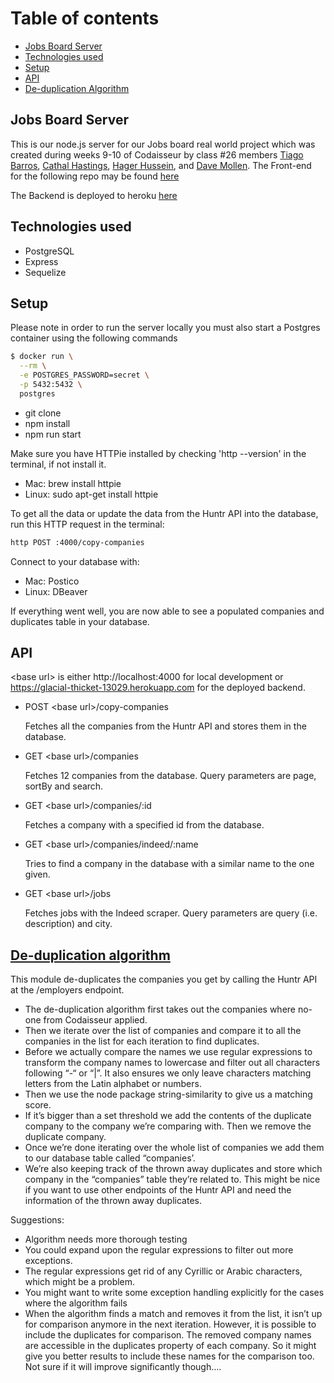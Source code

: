 # Table of contents
- [Jobs Board Server](#Jobs-Board-Server)
- [Technologies used](#Technologies-used)
- [Setup](#Setup)
- [API](#API)
- [De-duplication Algorithm](#De-duplication-Algorithm)

## Jobs Board Server
This is our node.js server for our Jobs board real world project which was 
created during weeks 9-10 of Codaisseur by class #26 members [Tiago Barros](https://github.com/limadebarros),
[Cathal Hastings](https://github.com/hastinc), [Hager Hussein](https://github.com/hagerhussein), 
and [Dave Mollen](https://github.com/davemollen). The Front-end for the following repo may be found [here](https://github.com/hastinc/Jobs-Board-Client)

The Backend is deployed to heroku [here](
https://glacial-thicket-13029.herokuapp.com/)

## Technologies used
- PostgreSQL
- Express
- Sequelize

## Setup
Please note in order to run the server locally you must also start a Postgres container
using the following commands
```bash
$ docker run \
  --rm \
  -e POSTGRES_PASSWORD=secret \
  -p 5432:5432 \
  postgres
```
- git clone
- npm install
- npm run start

Make sure you have HTTPie installed by checking 'http --version' in the terminal, if not install it.
- Mac: brew install httpie
- Linux: sudo apt-get install httpie

To get all the data or update the data from the Huntr API into the database, run this HTTP request in the terminal:
```bash
http POST :4000/copy-companies
```

Connect to your database with:
- Mac: Postico
- Linux: DBeaver

If everything went well, you are now able to see a populated companies and duplicates table in your database.

## API
\<base url\> is either http://localhost:4000 for local development or https://glacial-thicket-13029.herokuapp.com for the deployed backend.

- POST \<base url\>/copy-companies 

  Fetches all the companies from the Huntr API and stores them in the database.
- GET \<base url\>/companies

  Fetches 12 companies from the database. Query parameters are page, sortBy and search.
- GET \<base url\>/companies/:id

  Fetches a company with a specified id from the database.
- GET \<base url\>/companies/indeed/:name

  Tries to find a company in the database with a similar name to the one given.
- GET \<base url\>/jobs

  Fetches jobs with the Indeed scraper. Query parameters are query (i.e. description) and city.


## [De-duplication algorithm](./Huntr/companies/removeDuplicates.js)
This module de-duplicates the companies you get by calling the Huntr API at the /employers endpoint. 
- The de-duplication algorithm first takes out the companies where no-one from Codaisseur applied. 
- Then we iterate over the list of companies and compare it to all the companies in the list for each iteration to find duplicates. 
- Before we actually compare the names we use regular expressions to transform the company names to lowercase and filter out all characters following “-“ or “|”. It also ensures we only leave characters matching letters from the Latin alphabet or numbers. 
- Then we use the node package string-similarity to give us a matching score. 
- If it’s bigger than a set threshold we add the contents of the duplicate company to the company we’re comparing with. Then we remove the duplicate company. 
- Once we’re done iterating over the whole list of companies we add them to our database table called “companies’. 
- We’re also keeping track of the thrown away duplicates and store which company in the “companies” table they’re related to. This might be nice if you want to use other endpoints of the Huntr API and need the information of the thrown away duplicates. 

Suggestions:
- Algorithm needs more thorough testing
- You could expand upon the regular expressions to filter out more exceptions. 
- The regular expressions get rid of any Cyrillic or Arabic characters, which might be a problem. 
- You might want to write some exception handling explicitly for the cases where the algorithm fails
- When the algorithm finds a match and removes it from the list, it isn’t up for comparison anymore in the next iteration. However, it is possible to include the duplicates for comparison. The removed company names are accessible in the duplicates property of each company. So it might give you better results to include these names for the comparison too. Not sure if it will improve significantly though…. 
